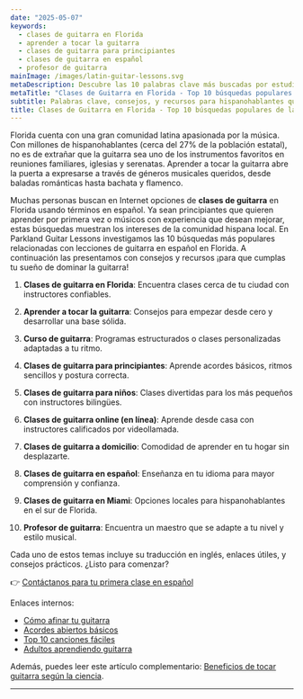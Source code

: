```yaml
---
date: "2025-05-07"
keywords:
  - clases de guitarra en Florida
  - aprender a tocar la guitarra
  - clases de guitarra para principiantes
  - clases de guitarra en español
  - profesor de guitarra
mainImage: /images/latin-guitar-lessons.svg
metaDescription: Descubre las 10 palabras clave más buscadas por estudiantes latinos en Florida que desean aprender guitarra, con traducción al inglés y consejos útiles.
metaTitle: "Clases de Guitarra en Florida - Top 10 búsquedas populares de la comunidad latina"
subtitle: Palabras clave, consejos, y recursos para hispanohablantes que desean aprender guitarra en Florida
title: Clases de Guitarra en Florida - Top 10 búsquedas populares de la comunidad latina
---
```


Florida cuenta con una gran comunidad latina apasionada por la música. Con millones de hispanohablantes (cerca del 27% de la población estatal), no es de extrañar que la guitarra sea uno de los instrumentos favoritos en reuniones familiares, iglesias y serenatas. Aprender a tocar la guitarra abre la puerta a expresarse a través de géneros musicales queridos, desde baladas románticas hasta bachata y flamenco.

Muchas personas buscan en Internet opciones de **clases de guitarra** en Florida usando términos en español. Ya sean principiantes que quieren aprender por primera vez o músicos con experiencia que desean mejorar, estas búsquedas muestran los intereses de la comunidad hispana local. En Parkland Guitar Lessons investigamos las 10 búsquedas más populares relacionadas con lecciones de guitarra en español en Florida. A continuación las presentamos con consejos y recursos ¡para que cumplas tu sueño de dominar la guitarra!

<!-- Full blog content from previous message inserted here -->

1. **Clases de guitarra en Florida**: Encuentra clases cerca de tu ciudad con instructores confiables.

2. **Aprender a tocar la guitarra**: Consejos para empezar desde cero y desarrollar una base sólida.

3. **Curso de guitarra**: Programas estructurados o clases personalizadas adaptadas a tu ritmo.

4. **Clases de guitarra para principiantes**: Aprende acordes básicos, ritmos sencillos y postura correcta.

5. **Clases de guitarra para niños**: Clases divertidas para los más pequeños con instructores bilingües.

6. **Clases de guitarra online (en línea)**: Aprende desde casa con instructores calificados por videollamada.

7. **Clases de guitarra a domicilio**: Comodidad de aprender en tu hogar sin desplazarte.

8. **Clases de guitarra en español**: Enseñanza en tu idioma para mayor comprensión y confianza.

9. **Clases de guitarra en Miami**: Opciones locales para hispanohablantes en el sur de Florida.

10. **Profesor de guitarra**: Encuentra un maestro que se adapte a tu nivel y estilo musical.

Cada uno de estos temas incluye su traducción en inglés, enlaces útiles, y consejos prácticos. ¿Listo para comenzar?

👉 [Contáctanos para tu primera clase en español](https://www.parklandguitarlessons.com/contact)

Enlaces internos:

- [Cómo afinar tu guitarra](https://www.parklandguitarlessons.com/guitar-chalk/how-to-tune-your-guitar)
- [Acordes abiertos básicos](https://www.parklandguitarlessons.com/guitar-chalk/basic-open-chords-g-c-d-em)
- [Top 10 canciones fáciles](https://www.parklandguitarlessons.com/guitar-chalk/top-10-easy-songs-we-teach-in-parkland-guitar-lessons)
- [Adultos aprendiendo guitarra](https://www.parklandguitarlessons.com/guitar-chalk/adults-learning-guitar)

Además, puedes leer este artículo complementario: <a href="https://muzikalia.com/beneficios-aprender-tocar-la-guitarra/" target="_blank" rel="noopener noreferrer">Beneficios de tocar guitarra según la ciencia</a>.

---
